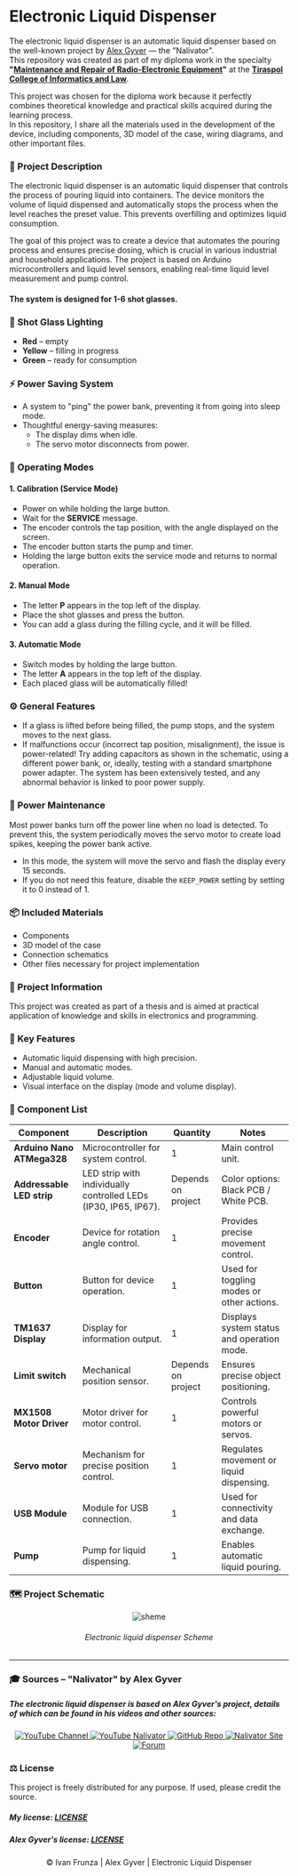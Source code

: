 <!-- Начало ENG версии -->

# Electronic Liquid Dispenser

The electronic liquid dispenser is an automatic liquid dispenser based on the well-known project by [Alex Gyver](https://www.google.com/url?sa=t&source=web&rct=j&opi=89978449&url=https://alexgyver.ru/about_gyver/&ved=2ahUKEwi2q-HMqdOLAxXq9QIHHc0FFR0QFnoECCYQAQ&usg=AOvVaw1rDqv2uakHtufNj98641UN) — the "Nalivator".  
This repository was created as part of my diploma work in the specialty **"[Maintenance and Repair of Radio-Electronic Equipment](https://www.google.com/url?sa=t&source=web&rct=j&opi=89978449&url=http://ttiip.ru/technik_2110202.html&ved=2ahUKEwibq_acqdOLAxUN-AIHHZ_fA44QFnoECB0QAQ&usg=AOvVaw1QHKlo13XkNP1YWU1fiTzu)"** at the **[Tiraspol College of Informatics and Law](https://ttiip.ru/index.php)**.

This project was chosen for the diploma work because it perfectly combines theoretical knowledge and practical skills acquired during the learning process.  
In this repository, I share all the materials used in the development of the device, including components, 3D model of the case, wiring diagrams, and other important files.

### 📃 Project Description

The electronic liquid dispenser is an automatic liquid dispenser that controls the process of pouring liquid into containers. The device monitors the volume of liquid dispensed and automatically stops the process when the level reaches the preset value. This prevents overfilling and optimizes liquid consumption.

The goal of this project was to create a device that automates the pouring process and ensures precise dosing, which is crucial in various industrial and household applications. The project is based on Arduino microcontrollers and liquid level sensors, enabling real-time liquid level measurement and pump control.

#### The system is designed for 1-6 shot glasses.

### 🌈 Shot Glass Lighting

- **Red** – empty
- **Yellow** – filling in progress
- **Green** – ready for consumption

### ⚡ Power Saving System

- A system to "ping" the power bank, preventing it from going into sleep mode.
- Thoughtful energy-saving measures:
  - The display dims when idle.
  - The servo motor disconnects from power.

### 🔧 Operating Modes

#### 1. **Calibration (Service Mode)**

- Power on while holding the large button.
- Wait for the **SERVICE** message.
- The encoder controls the tap position, with the angle displayed on the screen.
- The encoder button starts the pump and timer.
- Holding the large button exits the service mode and returns to normal operation.

#### 2. **Manual Mode**

- The letter **P** appears in the top left of the display.
- Place the shot glasses and press the button.
- You can add a glass during the filling cycle, and it will be filled.

#### 3. **Automatic Mode**

- Switch modes by holding the large button.
- The letter **A** appears in the top left of the display.
- Each placed glass will be automatically filled!

### ⚙️ General Features

- If a glass is lifted before being filled, the pump stops, and the system moves to the next glass.
- If malfunctions occur (incorrect tap position, misalignment), the issue is power-related! Try adding capacitors as shown in the schematic, using a different power bank, or, ideally, testing with a standard smartphone power adapter. The system has been extensively tested, and any abnormal behavior is linked to poor power supply.

### 🔋 Power Maintenance

Most power banks turn off the power line when no load is detected. To prevent this, the system periodically moves the servo motor to create load spikes, keeping the power bank active.

- In this mode, the system will move the servo and flash the display every 15 seconds.
- If you do not need this feature, disable the `KEEP_POWER` setting by setting it to 0 instead of 1.

### 📦 Included Materials

- Components
- 3D model of the case
- Connection schematics
- Other files necessary for project implementation

### 📅 Project Information

This project was created as part of a thesis and is aimed at practical application of knowledge and skills in electronics and programming.

### 🔧 Key Features

- Automatic liquid dispensing with high precision.
- Manual and automatic modes.
- Adjustable liquid volume.
- Visual interface on the display (mode and volume display).

### 🧰 Component List

| **Component**                 | **Description**                                                | **Quantity** | **Notes**                                            |
|-------------------------------|----------------------------------------------------------------|--------------|----------------------------------------------------|
| **Arduino Nano ATMega328**     | Microcontroller for system control.                           | 1            | Main control unit.                               |
| **Addressable LED strip**      | LED strip with individually controlled LEDs (IP30, IP65, IP67). | Depends on project | Color options: Black PCB / White PCB.             |
| **Encoder**                    | Device for rotation angle control.                           | 1            | Provides precise movement control.               |
| **Button**                     | Button for device operation.                                | 1            | Used for toggling modes or other actions.        |
| **TM1637 Display**             | Display for information output.                            | 1            | Displays system status and operation mode.      |
| **Limit switch**               | Mechanical position sensor.                                | Depends on project | Ensures precise object positioning.             |
| **MX1508 Motor Driver**        | Motor driver for motor control.                           | 1            | Controls powerful motors or servos.             |
| **Servo motor**                | Mechanism for precise position control.                    | 1            | Regulates movement or liquid dispensing.        |
| **USB Module**                 | Module for USB connection.                                | 1            | Used for connectivity and data exchange.        |
| **Pump**                       | Pump for liquid dispensing.                              | 1            | Enables automatic liquid pouring.               |

### 🗺️ Project Schematic

<div align="center">
  <img src="https://github.com/love-angelll/Flowmatic/blob/main/Project%20Files/sheme.jpg" alt="sheme">
  <h6>Electronic liquid dispenser Scheme</h6>
</div>

<!--
### 📷 Photos of My Completed Project

![Carousel](https://github.com/love-angelll/Flowmatic/blob/main/Project%20Files/sheme.jpg) 
-->

<!-- Official Sources and License -->

---

### 🎓 Sources – "Nalivator" by Alex Gyver

##### The electronic liquid dispenser is based on Alex Gyver's project, details of which can be found in his videos and other sources:

<div align="center">
  <a href="https://youtube.com/@alexgyvershow" target="_blank">
    <img src="https://img.shields.io/badge/YouTube-Channel-red?style=for-the-badge&logo=youtube" alt="YouTube Channel">
  </a>
  
  <a href="https://www.youtube.com/watch?v=VNx4pFdzfI4" target="_blank">
    <img src="https://img.shields.io/badge/YouTube-Nalivator-red?style=for-the-badge&logo=youtube" alt="YouTube Nalivator">
  </a>
  
  <a href="https://github.com/AlexGyver/GyverDrink/" target="_blank">
    <img src="https://img.shields.io/badge/GitHub-Project-black?style=for-the-badge&logo=github" alt="GitHub Repo">
  </a>

  <a href="https://alexgyver.ru/gyverdrink/" target="_blank">
    <img src="https://img.shields.io/badge/Site-Nalivator-blue?style=for-the-badge&logo=google-chrome" alt="Nalivator Site">
  </a>
  
  <a href="https://community.alexgyver.ru/threads/der-nalivator-modificirovannaja-versija-gyverdrink.4021/" target="_blank">
    <img src="https://img.shields.io/badge/Forum-Discussion-blue?style=for-the-badge&logo=google-chrome" alt="Forum">
  </a>
</div>

### ⚖️ License

This project is freely distributed for any purpose. If used, please credit the source.

##### My license: [LICENSE](LICENSE)
##### Alex Gyver's license: [LICENSE](https://github.com/AlexGyver/GyverDrink/blob/master/LICENSE)

<!-- Конец README.md -->
<p align="center">
  © Ivan Frunza | 
  Alex Gyver | 
  Electronic Liquid Dispenser
</p>
